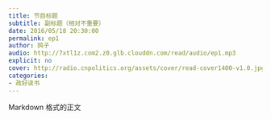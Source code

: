 ```yaml
---
title: 节目标题
subtitle: 副标题（相对不重要）
date: 2016/05/18 20:30:00
permalink: ep1
author: 鸽子
audio: http://7xtl1z.com2.z0.glb.clouddn.com/read/audio/ep1.mp3
explicit: no
cover: http://radio.cnpolitics.org/assets/cover/read-cover1400-v1.0.jpg
categories:
- 政好读书
---
```


Markdown 格式的正文
